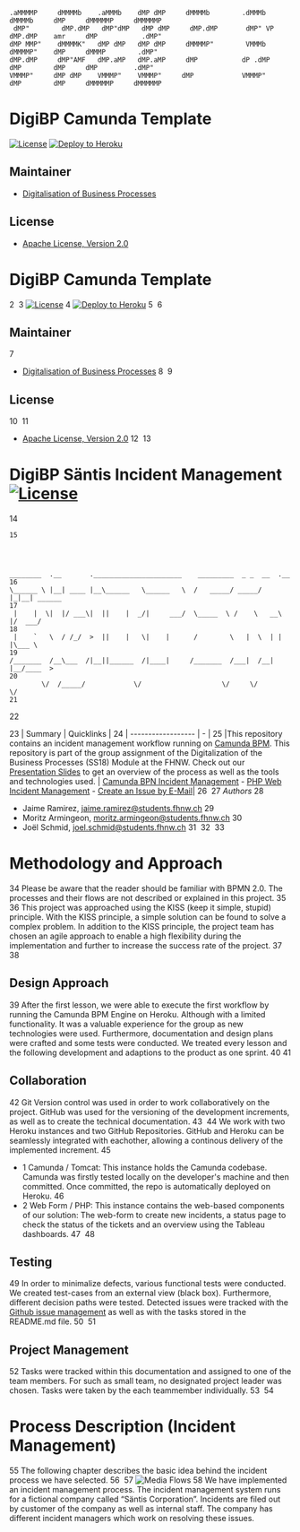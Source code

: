  ```
.aMMMMP     dMMMMb    .aMMMb    dMP dMP     dMMMMb        .dMMMb     dMMMMb     dMP     dMMMMMP     dMMMMMP 
  dMP"        dMP.dMP   dMP"dMP   dMP dMP     dMP.dMP       dMP" VP    dMP.dMP    amr     dMP           .dMP"  
 dMP MMP"    dMMMMK"   dMP dMP   dMP dMP     dMMMMP"        VMMMb     dMMMMP"    dMP     dMMMP        .dMP"    
dMP.dMP     dMP"AMF   dMP.aMP   dMP.aMP     dMP           dP .dMP    dMP        dMP     dMP         .dMP"      
VMMMP"     dMP dMP    VMMMP"    VMMMP"     dMP            VMMMP"    dMP        dMP     dMMMMMP     dMMMMMP    
```

# DigiBP Camunda Template

[![License](http://img.shields.io/:license-apache-blue.svg)](http://www.apache.org/licenses/LICENSE-2.0.html)
[![Deploy to Heroku](https://img.shields.io/badge/deploy%20to-Heroku-6762a6.svg?longCache=true)](https://heroku.com/deploy)

## Maintainer
- [Digitalisation of Business Processes](https://github.com/digibp)

## License

- [Apache License, Version 2.0](https://github.com/DigiBP/digibp-archetype-camunda-boot/blob/master/LICENSE)

# DigiBP Camunda Template
2
​
3
[![License](http://img.shields.io/:license-apache-blue.svg)](http://www.apache.org/licenses/LICENSE-2.0.html)
4
[![Deploy to Heroku](https://img.shields.io/badge/deploy%20to-Heroku-6762a6.svg?longCache=true)](https://heroku.com/deploy)
5
​
6
## Maintainer
7
- [Digitalisation of Business Processes](https://github.com/digibp)
8
​
9
## License
10
​
11
- [Apache License, Version 2.0](https://github.com/DigiBP/digibp-archetype-camunda-boot/blob/master/LICENSE)
12
​
13
# DigiBP Säntis Incident Management [![License](http://img.shields.io/:license-apache-blue.svg)](http://www.apache.org/licenses/LICENSE-2.0.html)
14
```
15

 
                                                                                                               

________  .__       .______________________    _________  _ _  __  .__        
16
\______ \ |__| ____ |__\______   \______   \  /   _____/ _____/  |_|__| ______
17
 |    |  \|  |/ ___\|  ||    |  _/|     ___/  \_____  \ /    \   __\  |/  ___/
18
 |    `   \  / /_/  >  ||    |   \|    |      /        \   |  \  | |  |\___ \ 
19
/_______  /__\___  /|__||______  /|____|     /_______  /___|  /__| |__/____  >
20
        \/  /_____/            \/                    \/     \/             \/ 
21
```                                                                       
22
                                                                          
23
| Summary | Quicklinks |
24
| ------------------ | - |
25
|This repository contains an incident management workflow running on [Camunda BPM](https://docs.camunda.org). This repository is part of the group assignment of the Digitalization of the Business Processes (SS18) Module at the FHNW. Check out our [Presentation Slides](https://speakerdeck.com/joelschmid91/santis-group-digitalisation-of-business-processes) to get an overview of the process as well as the tools and technologies used. | [Camunda BPN Incident Management]( https://saentisincident.herokuapp.com/ ) - [PHP Web Incident Management](https://saentisincident-php.herokuapp.com/) -  [Create an Issue by E-Mail](mailto:t700agmb@robot.zapier.com)|
26
​
27
*Authors*
28
* Jaime Ramirez, [jaime.ramirez@students.fhnw.ch](mailto:jaime.ramirez@students.fhnw.ch)
29
* Moritz Armingeon, [moritz.armingeon@students.fhnw.ch](mailto:moritz.armingeon@students.fhnw.ch)
30
* Joël Schmid, [joel.schmid@students.fhnw.ch](mailto:joel.schmid@students.fhnw.ch)
31
​
32
​
33
# Methodology and Approach
34
Please be aware that the reader should be familiar with BPMN 2.0. The processes and their flows are not described or explained in this project. 
35
​
36
This project was approached using the KISS (keep it simple, stupid) principle. With the KISS principle, a simple solution can be found to solve a complex problem. In addition to the KISS principle, the project team has chosen an agile approach to enable a high flexibility during the implementation and further to increase the success rate of the project.
37
​
38
## Design Approach
39
After the first lesson, we were able to execute the first workflow by running the Camunda BPM Engine on Heroku. Although with a limited functionality. It was a valuable experience for the group as new technologies were used. Furthermore, documentation and design plans were crafted and some tests were conducted. We treated every lesson and the following development and adaptions to the product as one sprint.
40
​
41
## Collaboration
42
Git Version control was used in order to work collaboratively on the project. GitHub was used for the versioning of the development increments, as well as to create the technical documentation.
43
​
44
We work with two Heroku instances and two GitHub Repositories. GitHub and Heroku can be seamlessly integrated with eachother, allowing a continous delivery of the implemented increment. 
45
- 1 Camunda / Tomcat: This instance holds the Camunda codebase. Camunda was firstly tested locally on the developer's machine and then  committed. Once committed, the repo is automatically deployed on Heroku.
46
- 2 Web Form / PHP: This instance contains the web-based components of our solution: The web-form to create new incidents, a status page to check the status of the tickets and an overview using the Tableau dashboards. 
47
​
48
## Testing
49
In order to minimalize defects, various functional tests were conducted. We created test-cases from an external view (black box). Furthermore, different decision paths were tested. Detected issues were tracked with the [Github issue management](https://github.com/DigiBP/digibp-saentis/issues) as well as with the tasks stored in the README.md file.
50
​
51
## Project Management
52
Tasks were tracked within this documentation and assigned to one of the team members. For such as small team, no designated project leader was chosen. Tasks were taken by the each teammember individually.
53
​
54
# Process Description (Incident Management)
55
The following chapter describes the basic idea behind the incident process we have selected. 
56
​
57
![Media Flows](https://github.com/DigiBP/digibp-saentis/blob/master/pics/BigPicture_v2.png)
58
We have implemented an incident management process. The incident management system runs for a fictional company called “Säntis Corporation”. Incidents are filed out by customer of the company as well as internal staff. The company has different incident managers which work on resolving these issues.
